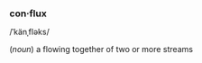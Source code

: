 <h3 style="margin-bottom:0">con·flux</h3>

/ˈkänˌfləks/

(*noun*) a flowing together of two or more streams
